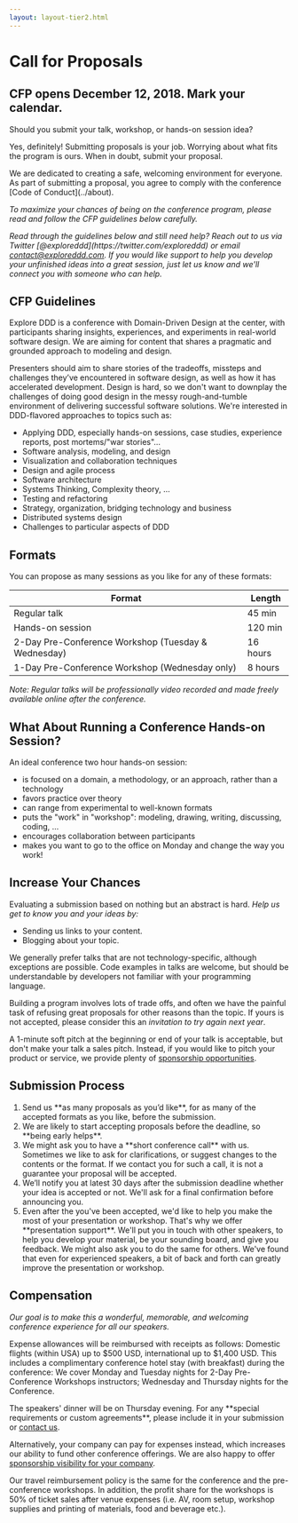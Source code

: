 ```yaml
---
layout: layout-tier2.html
---
```

<div class="container section page about">
  <h1 class="section-header">Call for Proposals</h1>

  <h2 class="page-subheader"><strong>CFP opens December 12, 2018. Mark your calendar.</strong></h2>
  <p>

  <p class="copy"><!--The Call for Proposals (CFP) for Explore DDD 2018 is now open.-->Should you submit your talk, workshop, or hands-on session idea?</p>

  <p class="copy">Yes, definitely! Submitting proposals is your job. Worrying about what fits the program is ours. When in doubt, submit your proposal.</p>

  <p class="copy">We are dedicated to creating a safe, welcoming environment for everyone. As part of submitting a proposal, you agree to comply with the conference [Code of Conduct](../about).</p>

  <!--<p class="cfp-cta">Ready to submit? Go to our online form to <a href="https://virtualgenius.typeform.com/to/J6fHKP" >Submit Your Proposal(s)</a></p>
  <p><p>-->

  <p class="copy"><em>To maximize your chances of being on the conference program, please read and follow the CFP guidelines below carefully.</em></p>

  <p class="copy"><em>Read through the guidelines below and still need help? Reach out to us via Twitter [@exploreddd](https://twitter.com/exploreddd) or email <a href="mailto:contact@exploreddd.com">contact@exploreddd.com</a>. If you would like support to help you develop your unfinished ideas into a great session, just let us know and we'll connect you with someone who can help.</em>
  </p>

<h2 class="page-subheader">CFP Guidelines</h2>

<p class="copy">Explore DDD is a conference with Domain-Driven Design at the center, with participants sharing insights, experiences, and experiments in real-world software design. We are aiming for content that shares a pragmatic and grounded approach to modeling and design.<p class="copy">

<p class="copy">Presenters should aim to share stories of the tradeoffs, missteps and challenges they’ve encountered in software design, as well as how it has accelerated development. Design is hard, so we don't want to downplay the challenges of doing good design in the messy rough-and-tumble environment of delivering successful software solutions. We're interested in DDD-flavored approaches to topics such as:</p>

<ul class="copy list">
  <li>Applying DDD, especially hands-on sessions, case studies, experience reports, post mortems/"war stories"…</li>
  <li>Software analysis, modeling, and design</li>
  <li>Visualization and collaboration techniques</li>
  <li>Design and agile process</li>
  <li>Software architecture</li>
  <li>Systems Thinking, Complexity theory, …</li>
  <li>Testing and refactoring</li>
  <li>Strategy, organization, bridging technology and business</li>
  <li>Distributed systems design</li>
  <li>Challenges to particular aspects of DDD</li>
</ul>

<h2 class="page-subheader">Formats</h2>

<p class="copy">You can propose as many sessions as you like for any of these formats:</p>

<div class="table-responsive">
  <table class="table table-striped">
  <thead>
  <tr>
    <th>Format</th>
    <th>Length</th>
  </tr>
  </thead>
  <tbody>
  <tr>
    <td>Regular talk</td>
    <td>45 min</td>
  </tr>
  <tr>
    <td>Hands-on session</td>
    <td>120 min</td>
  </tr>
  <tr>
    <td>2-Day Pre-Conference Workshop (Tuesday &amp; Wednesday)</td>
    <td>16 hours</td>
  </tr>
  <tr>
  <td>1-Day Pre-Conference Workshop (Wednesday only)</td>
  <td>8 hours</td>
  </tr>
  </tbody>
  </table>
</div>

<p class="copy"><em>Note: Regular talks will be professionally video recorded and made freely available online after the conference.</em></p>

<h2 class="page-subheader">What About Running a Conference Hands-on Session?</h2>

<p class="copy">An ideal conference two hour hands-on session:</p>

<ul class="copy list">
  <li>is focused on a domain, a methodology, or an approach, rather than a technology</li>
  <li>favors practice over theory</li>
  <li>can range from experimental to well-known formats</li>
  <li>puts the "work" in "workshop": modeling, drawing, writing, discussing, coding, …</li>
  <li>encourages collaboration between participants</li>
  <li>makes you want to go to the office on Monday and change the way you work!</li>
</ul>

<h2 class="page-subheader">Increase Your Chances</h2>

<p class="copy">Evaluating a submission based on nothing but an abstract is hard. <em>Help us get to know you and your ideas by:</em></p>

<ul class="copy list">
<li>Sending us links to your content.</li>
<li>Blogging about your topic.</li>
</ul>

<p class="copy">We generally prefer talks that are not technology-specific, although exceptions are possible. Code examples in talks are welcome, but should be understandable by developers not familiar with your programming language.</p>

<p class="copy">Building a program involves lots of trade offs, and often we have the painful task of refusing great proposals for other reasons than the topic. If yours is not accepted, please consider this an <em>invitation to try again next year</em>.</p>

<p class="copy">A 1-minute soft pitch at the beginning or end of your talk is acceptable, but don't make your talk a sales pitch. Instead, if you would like to pitch your product or service, we provide plenty of <a href="../sponsors">sponsorship opportunities</a>.</p>

<h2 class="page-subheader">Submission Process</h2>

<ol class="copy list">
<li>Send us **as many proposals as you’d like**, for as many of the accepted formats as you like, before the submission.</li>
<li>We are likely to start accepting proposals before the deadline, so **being early helps**.</li>
<li>We might ask you to have a **short conference call** with us. Sometimes we like to ask for clarifications, or suggest changes to the contents or the format. If we contact you for such a call, it is not a guarantee your proposal will be accepted.</li>
<li>We’ll notify you at latest 30 days after the submission deadline whether your idea is accepted or not. We'll ask for a final confirmation before announcing you.</li>
<li>Even after the you've been accepted, we'd like to help you make the most of your presentation or workshop. That's why we offer **presentation support**. We'll put you in touch with other speakers, to help you develop your material, be your sounding board, and give you feedback. We might also ask you to do the same for others. We've found that even for experienced speakers, a bit of back and forth can greatly improve the presentation or workshop. </li>
</ol>

<h2 class="page-subheader">Compensation</h2>

<p class="copy"><em>Our goal is to make this a wonderful, memorable, and welcoming conference experience for all our speakers.</em></p>

<p class="copy">Expense allowances will be reimbursed with receipts as follows: Domestic flights (within USA) up to $500 USD, international up to $1,400 USD. This includes a complimentary conference hotel stay (with breakfast) during the conference: We cover Monday and Tuesday nights for 2-Day Pre-Conference Workshops instructors; Wednesday and Thursday nights for the Conference.</p>

<p class="copy">The speakers' dinner will be on Thursday evening. For any **special requirements or custom agreements**, please include it in your submission or <a href="mailto:contact@exploreddd.com">contact us</a>.</p>

<p class="copy">Alternatively, your company can pay for expenses instead, which increases our ability to fund other conference offerings. We are also happy to offer <a href="../sponsors">sponsorship visibility for your company</a>.</p>

<p class="copy">Our travel reimbursement policy is the same for the conference and the pre-conference workshops.  In addition, the profit share for the workshops is 50% of ticket sales after venue expenses (i.e.  AV, room setup, workshop supplies and printing of materials, food and beverage etc.).</p>

</div>